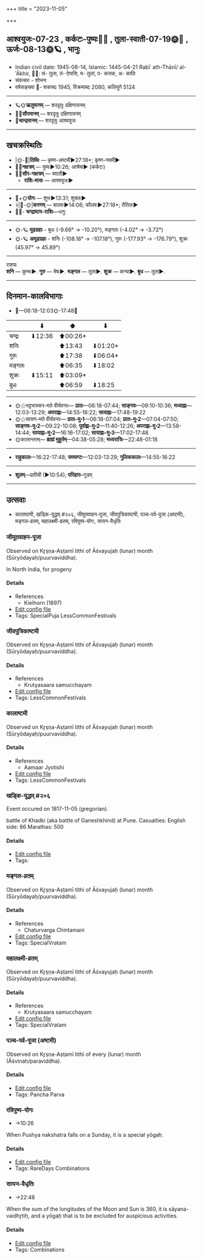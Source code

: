 +++
title = "2023-11-05"

+++
## आश्वयुजः-07-23  ,  कर्कटः-पुष्यः🌛🌌  ,  तुला-स्वाती-07-19🌞🌌  ,  ऊर्जः-08-13🌞🪐  ,  भानुः
- Indian civil date: 1945-08-14, Islamic: 1445-04-21 Rabīʿ ath-Thānī/ al-ʾĀkhir, 🌌🌞: सं- तुला, तं- ऐप्पसि, म- तुलां, प- कत्तक, अ- काति
- संवत्सरः - शोभनः
- वर्षसङ्ख्या 🌛- शकाब्दः 1945, विक्रमाब्दः 2080, कलियुगे 5124
___________________
- 🪐🌞**ऋतुमानम्** — शरदृतुः दक्षिणायनम्
- 🌌🌞**सौरमानम्** — शरदृतुः दक्षिणायनम्
- 🌛**चान्द्रमानम्** — शरदृतुः आश्वयुजः
___________________


## खचक्रस्थितिः
- |🌞-🌛|**तिथिः** — कृष्ण-अष्टमी►27:18*; कृष्ण-नवमी►  
- 🌌🌛**नक्षत्रम्** — पुष्यः►10:26; आश्रेषा► (कर्कटः)  
- 🌌🌞**सौर-नक्षत्रम्** — स्वाती►  
  - **राशि-मासः** — आश्वयुजः► 
___________________
- 🌛+🌞**योगः** — शुभः►13:31; शुक्लः►  
- २|🌛-🌞|**करणम्** — बालवः►14:06; कौलवः►27:18*; तैतिलः►  
- 🌌🌛- **चन्द्राष्टम-राशिः**—धनुः  
___________________
- 🌞-🪐 **मूढग्रहाः** - बुधः (-9.66° → -10.20°), मङ्गलः (-4.02° → -3.72°)
- 🌞-🪐 **अमूढग्रहाः** - शनिः (-108.18° → -107.18°), गुरुः (-177.93° → -176.79°), शुक्रः (45.97° → 45.89°)
___________________
राशयः  
**शनि** — कुम्भः►. **गुरु** — मेषः►. **मङ्गल** — तुला►. **शुक्र** — कन्या►. **बुध** — तुला►. 
___________________


## दिनमान-कालविभागाः
- 🌅—06:18-12:03🌞-17:48🌇  


|      |⬇     |⬆     |⬇     |
|------|-----|-----|------|
|चन्द्रः|⬇12:36 |⬆00:26*|     |
|शनिः   |     |⬆13:43 |⬇01:20*|
|गुरुः  |     |⬆17:38 |⬇06:04*|
|मङ्गलः |     |⬆06:35 |⬇18:02 |
|शुक्रः |⬇15:11 |⬆03:09*|     |
|बुधः   |     |⬆06:59 |⬇18:25 |
___________________
- 🌞⚝भट्टभास्कर-मते वीर्यवन्तः— **प्रातः**—06:18-07:44; **साङ्गवः**—09:10-10:36; **मध्याह्नः**—12:03-13:29; **अपराह्णः**—14:55-16:22; **सायाह्नः**—17:48-19:22  
- 🌞⚝सायण-मते वीर्यवन्तः— **प्रातः-मु॰1**—06:18-07:04; **प्रातः-मु॰2**—07:04-07:50; **साङ्गवः-मु॰2**—09:22-10:08; **पूर्वाह्णः-मु॰2**—11:40-12:26; **अपराह्णः-मु॰2**—13:58-14:44; **सायाह्नः-मु॰2**—16:16-17:02; **सायाह्नः-मु॰3**—17:02-17:48  
- 🌞कालान्तरम्— **ब्राह्मं मुहूर्तम्**—04:38-05:28; **मध्यरात्रिः**—22:48-01:18  
___________________
- **राहुकालः**—16:22-17:48; **यमघण्टः**—12:03-13:29; **गुलिककालः**—14:55-16:22  
___________________
- **शूलम्**—प्रतीची (►10:54); **परिहारः**–गुडम्  
___________________

## उत्सवाः
- कालाष्टमी, खड्कि-युद्धम् #२०६, जीमूतवाहन-पूजा, जीवपुत्रिकाष्टमी, पञ्च-पर्व-पूजा (अष्टमी), मङ्गल-व्रतम्, महालक्ष्मी-व्रतम्, रविपुष्य-योगः, सायन-वैधृतिः
### जीमूतवाहन-पूजा

Observed on Kr̥ṣṇa-Aṣṭamī tithi of Āśvayujaḥ (lunar) month (Sūryōdayaḥ/puurvaviddha). 

In North India, for progeny

#### Details
- References
  - Kielhorn (1897)
- [Edit config file](https://github.com/jyotisham/adyatithi/blob/master/general/lunar_month/tithi/07/23/jImUtavAhana-pUjA~2.toml)
- Tags: SpecialPuja LessCommonFestivals


### जीवपुत्रिकाष्टमी

Observed on Kr̥ṣṇa-Aṣṭamī tithi of Āśvayujaḥ (lunar) month (Sūryōdayaḥ/puurvaviddha). 



#### Details
- References
  - Krutyasaara samucchayam
- [Edit config file](https://github.com/jyotisham/adyatithi/blob/master/general/lunar_month/tithi/07/23/jIvaputrikASTamI.toml)
- Tags: LessCommonFestivals


### कालाष्टमी

Observed on Kr̥ṣṇa-Aṣṭamī tithi of Āśvayujaḥ (lunar) month (Sūryōdayaḥ/puurvaviddha). 



#### Details
- References
  - Aamaar Jyotishi
- [Edit config file](https://github.com/jyotisham/adyatithi/blob/master/general/lunar_month/tithi/07/23/kAlASTamI.toml)
- Tags: LessCommonFestivals


### खड्कि-युद्धम् #२०६

Event occured on 1817-11-05 (gregorian). 

battle of Khadki (aka battle of Ganeshkhind) at Pune. Casualties:
English side: 86
Marathas: 500

#### Details
- [Edit config file](https://github.com/jyotisham/adyatithi/blob/master/mahApuruSha/xatra-later/gregorian/day/11/05/khaDki-yuddham.toml)
- Tags: 


### मङ्गल-व्रतम्

Observed on Kr̥ṣṇa-Aṣṭamī tithi of Āśvayujaḥ (lunar) month (Sūryōdayaḥ/puurvaviddha). 



#### Details
- References
  - Chaturvarga Chintamani
- [Edit config file](https://github.com/jyotisham/adyatithi/blob/master/general/lunar_month/tithi/07/23/maGgala-vratam.toml)
- Tags: SpecialVratam


### महालक्ष्मी-व्रतम्

Observed on Kr̥ṣṇa-Aṣṭamī tithi of Āśvayujaḥ (lunar) month (Sūryōdayaḥ/puurvaviddha). 



#### Details
- References
  - Krutyasaara samucchayam
- [Edit config file](https://github.com/jyotisham/adyatithi/blob/master/devatA/lakShmI/lunar_month/tithi/07/23/mahAlakSmI-vratam.toml)
- Tags: SpecialVratam


### पञ्च-पर्व-पूजा (अष्टमी)

Observed on Kr̥ṣṇa-Aṣṭamī tithi of every (lunar) month (Āśvinaḥ/paraviddha). 



#### Details
- [Edit config file](https://github.com/jyotisham/adyatithi/blob/master/devatA/devIparva/lunar_month/tithi/00/23/pancha-parva-3.toml)
- Tags: Pancha Parva


### रविपुष्य-योगः
- →10:26



When Pushya nakshatra falls on a Sunday, it is a special yōgaḥ.

#### Details
- [Edit config file](https://github.com/jyotisham/adyatithi/blob/master/time_focus/misc_combinations/description_only/ravipuSya-yOgaH.toml)
- Tags: RareDays Combinations


### सायन-वैधृतिः
- →22:48



When the sum of the longitudes of the Moon and Sun is 360, it is sāyana-vaidhr̥tiḥ, and a yōgaḥ that is to be excluded for auspicious activities.

#### Details
- [Edit config file](https://github.com/jyotisham/adyatithi/blob/master/time_focus/misc_combinations/description_only/sAyana-vaidhRtiH.toml)
- Tags: Combinations


